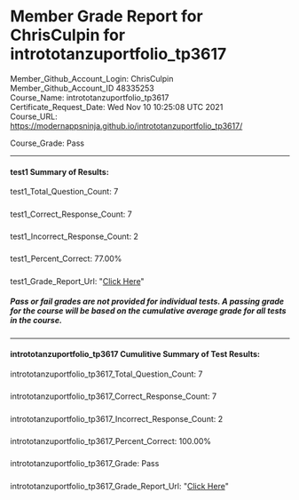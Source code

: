 # Member Grade Report for ChrisCulpin for intrototanzuportfolio_tp3617  
   
Member_Github_Account_Login: ChrisCulpin  
Member_Github_Account_ID 48335253  
Course_Name: intrototanzuportfolio_tp3617  
Certificate_Request_Date: Wed Nov 10 10:25:08 UTC 2021  
Course_URL: https://modernappsninja.github.io/intrototanzuportfolio_tp3617/  
   
Course_Grade: Pass
   
---  
#### test1 Summary of Results:  
test1_Total_Question_Count: 7
#####  
test1_Correct_Response_Count: 7
#####  
test1_Incorrect_Response_Count: 2
#####  
test1_Percent_Correct: 77.00%
#####  
test1_Grade_Report_Url: "[Click Here](https://github.com/modernappsninjas/ChrisCulpin/blob/main/static/userdata/courses/intrototanzuportfolio_tp3617/grade_report.pr54.test1.md)"
##### Pass or fail grades are not provided for individual tests. A passing grade for the course will be based on the cumulative average grade for all tests in the course.  
#####  
---  
#### intrototanzuportfolio_tp3617 Cumulitive Summary of Test Results:  
intrototanzuportfolio_tp3617_Total_Question_Count: 7  
#####  
intrototanzuportfolio_tp3617_Correct_Response_Count: 7  
#####  
intrototanzuportfolio_tp3617_Incorrect_Response_Count: 2 
#####  
intrototanzuportfolio_tp3617_Percent_Correct: 100.00%  
#####  
intrototanzuportfolio_tp3617_Grade: Pass  
#####  
intrototanzuportfolio_tp3617_Grade_Report_Url: "[Click Here](https://github.com/modernappsninjas/ChrisCulpin/blob/main/static/userdata/courses/intrototanzuportfolio_tp3617/grade_report.pr55.intrototanzuportfolio_tp3617.md)"
#####  
